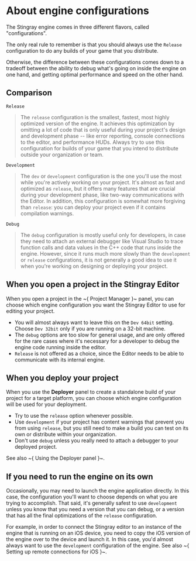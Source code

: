 # About engine configurations

The Stingray engine comes in three different flavors, called "configurations".

The only real rule to remember is that you should always use the `Release` configuration to do any builds of your game that you distribute.

Otherwise, the difference between these configurations comes down to a tradeoff between the ability to debug what's going on inside the engine on one hand, and getting optimal performance and speed on the other hand.

## Comparison

`Release`

>	The `release` configuration is the smallest, fastest, most highly optimized version of the engine. It achieves this optimization by omitting a lot of code that is only useful during your project's design and development phase -- like error reporting, console connections to the editor, and performance HUDs. Always try to use this configuration for builds of your game that you intend to distribute outside your organization or team.

`Development`

>	The `dev` or `development` configuration is the one you'll use the most while you're actively working on your project. It's almost as fast and optimized as `release`, but it offers many features that are crucial during your development phase, like two-way communications with the Editor. In addition, this configuration is somewhat more forgiving than `release`: you can deploy your project even if it contains compilation warnings.

`Debug`

>	The `debug` configuration is mostly useful only for developers, in case they need to attach an external debugger like Visual Studio to trace function calls and data values in the C++ code that runs inside the engine. However, since it runs much more slowly than the `development` or `release` configurations, it is not generally a good idea to use it when you're working on designing or deploying your project.

## When you open a project in the Stingray Editor

When you open a project in the ~{ Project Manager }~ panel, you can choose which engine configuration you want the Stingray Editor to use for editing your project.

-	You will almost always want to leave this on the `Dev 64bit` setting. Choose `Dev 32bit` only if you are running on a 32-bit machine.
-	The `debug` options are too slow for general usage, and are only offered for the rare cases where it's necessary for a developer to debug the engine code running inside the editor.
-	`Release` is not offered as a choice, since the Editor needs to be able to communicate with its internal engine.

## When you deploy your project

When you use the **Deployer** panel to create a standalone build of your project for a target platform, you can choose which engine configuration will be used for your deployment.

-	Try to use the `release` option whenever possible.
-	Use `development` if your project has content warnings that prevent you from using `release`, but you still need to make a build you can test on its own or distribute within your organization.
-	Don't use `debug` unless you really need to attach a debugger to your deployed project.

See also ~{ Using the Deployer panel }~.

## If you need to run the engine on its own

Occasionally, you may need to launch the engine application directly. In this case, the configuration you'll want to choose depends on what you are trying to accomplish. That said, it's generally safest to use `development` unless you know that you need a version that you can debug, or a version that has all the final optimizations of the `release` configuration.

For example, in order to connect the Stingray editor to an instance of the engine that is running on an iOS device, you need to copy the iOS version of the engine over to the device and launch it. In this case, you'd almost always want to use the `development` configuration of the engine. See also ~{ Setting up remote connections for iOS }~.
